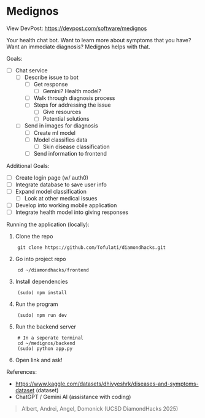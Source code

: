 # Medignos

View DevPost: https://devpost.com/software/medignos

Your health chat bot. Want to learn more about symptoms that you have? Want an immediate diagnosis? Medignos helps with that.

Goals:
- [ ] Chat service
  - [ ] Describe issue to bot
    - [ ] Get response
      - [ ] Gemini? Health model?
    - [ ] Walk through diagnosis process
    - [ ] Steps for addressing the issue
      - [ ] Give resources
      - [ ] Potential solutions
  - [ ] Send in images for diagnosis
    - [ ] Create ml model
    - [ ] Model classifies data
      - [ ] Skin disease classification
    - [ ] Send information to frontend

Additional Goals:
- [ ] Create login page (w/ auth0)
- [ ] Integrate database to save user info
- [ ] Expand model classification
  - [ ] Look at other medical issues
- [ ] Develop into working mobile application
- [ ] Integrate health model into giving responses

Running the application (locally):
1. Clone the repo
```
    git clone https://github.com/Tofulati/diamondhacks.git
```
2. Go into project repo
```
    cd ~/diamondhacks/frontend
```
3. Install dependencies
```
    (sudo) npm install
```
4. Run the program
```
    (sudo) npm run dev
```
5. Run the backend server
```
    # In a seperate terminal
    cd ~/medignos/backend
    (sudo) python app.py
```
6. Open link and ask!

References:
- https://www.kaggle.com/datasets/dhivyeshrk/diseases-and-symptoms-dataset (dataset)
- ChatGPT / Gemini AI (assistance with coding)


> Albert, Andrei, Angel, Domonick (UCSD DiamondHacks 2025)
